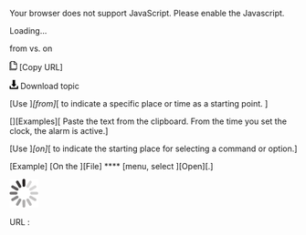 Your browser does not support JavaScript. Please enable the Javascript.

Loading...

from vs. on

![Copy URL](from-vs-on_files/Copy.png) [Copy URL]

![Download](from-vs-on_files/Download.png)
Download topic

[Use ]*[from]*[ to indicate a specific place or time as a starting point. ]

[][Examples][
Paste the text from the clipboard.
From the time you set the clock, the alarm is active.]

[Use ]*[on]*[ to indicate the starting place for selecting a command or option.]

[Example] [On the ][File] **** [menu, select ][Open][.]

![In progress](from-vs-on_files/activity-large.gif)

URL :


